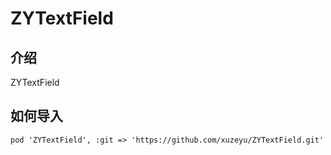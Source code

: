 # ZYTextField

## 介绍
ZYTextField

## 如何导入
```
pod 'ZYTextField', :git => 'https://github.com/xuzeyu/ZYTextField.git'
```
